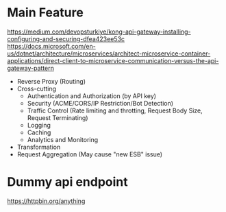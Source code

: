 # Main Feature
https://medium.com/devopsturkiye/kong-api-gateway-installing-configuring-and-securing-dfea423ee53c  
https://docs.microsoft.com/en-us/dotnet/architecture/microservices/architect-microservice-container-applications/direct-client-to-microservice-communication-versus-the-api-gateway-pattern  
- Reverse Proxy (Routing)  
- Cross-cutting  
  - Authentication and Authorization (by API key)  
  - Security (ACME/CORS/IP Restriction/Bot Detection)
  - Traffic Control (Rate limiting and throtting, Request Body Size, Request Terminating)
  - Logging
  - Caching
  - Analytics and Monitoring
- Transformation
- Request Aggregation (May cause "new ESB" issue)  

# Dummy api endpoint  
https://httpbin.org/anything

